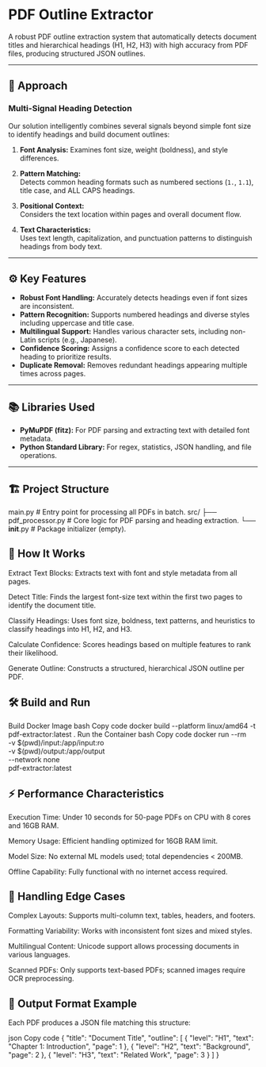# PDF Outline Extractor

A robust PDF outline extraction system that automatically detects document titles and hierarchical headings (H1, H2, H3) with high accuracy from PDF files, producing structured JSON outlines.

---

## 🧠 Approach

### Multi-Signal Heading Detection

Our solution intelligently combines several signals beyond simple font size to identify headings and build document outlines:

1. **Font Analysis:**
   Examines font size, weight (boldness), and style differences.

2. **Pattern Matching:**  
   Detects common heading formats such as numbered sections (`1.`, `1.1`), title case, and ALL CAPS headings.

3. **Positional Context:**  
   Considers the text location within pages and overall document flow.

4. **Text Characteristics:**  
   Uses text length, capitalization, and punctuation patterns to distinguish headings from body text.

---

## ⚙️ Key Features

- **Robust Font Handling:** Accurately detects headings even if font sizes are inconsistent.  
- **Pattern Recognition:** Supports numbered headings and diverse styles including uppercase and title case.  
- **Multilingual Support:** Handles various character sets, including non-Latin scripts (e.g., Japanese).  
- **Confidence Scoring:** Assigns a confidence score to each detected heading to prioritize results.  
- **Duplicate Removal:** Removes redundant headings appearing multiple times across pages.

---

## 📚 Libraries Used

- **PyMuPDF (fitz):** For PDF parsing and extracting text with detailed font metadata.  
- **Python Standard Library:** For regex, statistics, JSON handling, and file operations.

---

## 🏗️ Project Structure


main.py                 # Entry point for processing all PDFs in batch.
src/
├── pdf_processor.py    # Core logic for PDF parsing and heading extraction.
└── __init__.py        # Package initializer (empty).



## 🚀 How It Works
Extract Text Blocks: Extracts text with font and style metadata from all pages.

Detect Title: Finds the largest font-size text within the first two pages to identify the document title.

Classify Headings: Uses font size, boldness, text patterns, and heuristics to classify headings into H1, H2, and H3.

Calculate Confidence: Scores headings based on multiple features to rank their likelihood.

Generate Outline: Constructs a structured, hierarchical JSON outline per PDF.



## 🛠️ Build and Run
Build Docker Image
bash
Copy code
docker build --platform linux/amd64 -t pdf-extractor:latest .
Run the Container
bash
Copy code
docker run --rm \
  -v $(pwd)/input:/app/input:ro \
  -v $(pwd)/output:/app/output \
  --network none \
  pdf-extractor:latest


## ⚡ Performance Characteristics
Execution Time: Under 10 seconds for 50-page PDFs on CPU with 8 cores and 16GB RAM.

Memory Usage: Efficient handling optimized for 16GB RAM limit.

Model Size: No external ML models used; total dependencies < 200MB.

Offline Capability: Fully functional with no internet access required.

## 🧩 Handling Edge Cases
Complex Layouts: Supports multi-column text, tables, headers, and footers.

Formatting Variability: Works with inconsistent font sizes and mixed styles.

Multilingual Content: Unicode support allows processing documents in various languages.

Scanned PDFs: Only supports text-based PDFs; scanned images require OCR preprocessing.

## 📄 Output Format Example
Each PDF produces a JSON file matching this structure:

json
Copy code
{
  "title": "Document Title",
  "outline": [
    { "level": "H1", "text": "Chapter 1: Introduction", "page": 1 },
    { "level": "H2", "text": "Background", "page": 2 },
    { "level": "H3", "text": "Related Work", "page": 3 }
  ]
}


